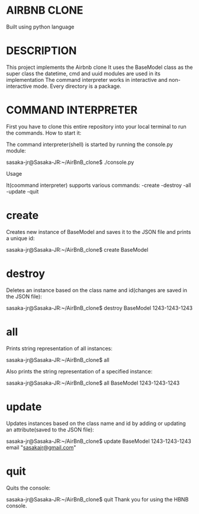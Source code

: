 # AIRBNB CLONE
Built using python language

# DESCRIPTION

This project implements the Airbnb clone It uses the BaseModel class as the super class the datetime, cmd and uuid modules are used in its implementation The command interpreter works in interactive and non-interactive mode. Every directory is a package.

# COMMAND INTERPRETER
First you have to clone this entire repository into your local terminal to run the commands.
How to start it:

The command interpreter(shell) is started by running the console.py module:

sasaka-jr@Sasaka-JR:~/AirBnB_clone$ ./console.py

Usage

It(coommand interpreter) supports various commands: -create -destroy -all -update -quit

# create

Creates new instance of BaseModel and saves it to the JSON file and prints a unique id:

sasaka-jr@Sasaka-JR:~/AirBnB_clone$ create BaseModel

# destroy

Deletes an instance based on the class name and id(changes are saved in the JSON file):

sasaka-jr@Sasaka-JR:~/AirBnB_clone$ destroy BaseModel 1243-1243-1243

# all

Prints string representation of all instances:

sasaka-jr@Sasaka-JR:~/AirBnB_clone$ all

Also prints the string representation of a specified instance:

sasaka-jr@Sasaka-JR:~/AirBnB_clone$ all BaseModel 1243-1243-1243

# update

Updates instances based on the class name and id by adding or updating an attribute(saved to the JSON file):

sasaka-jr@Sasaka-JR:~/AirBnB_clone$ update BaseModel 1243-1243-1243 email "sasakajr@gmail.com"

# quit

Quits the console:

sasaka-jr@Sasaka-JR:~/AirBnB_clone$ quit
Thank you for using the HBNB console.

